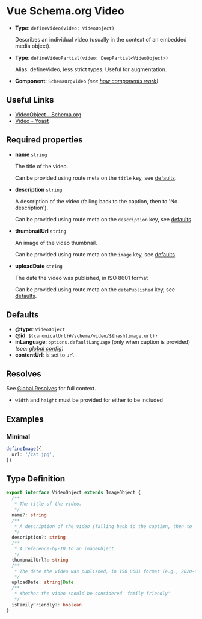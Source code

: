 # Vue Schema.org Video

- **Type**: `defineVideo(video: VideoObject)`

  Describes an individual video (usually in the context of an embedded media object).

- **Type**: `defineVideoPartial(video: DeepPartial<VideoObject>)`

  Alias: defineVideo, less strict types. Useful for augmentation.

- **Component**: `SchemaOrgVideo` _(see [how components work](/components/))_


## Useful Links

- [VideoObject - Schema.org](https://schema.org/VideoObject)
- [Video - Yoast](https://developer.yoast.com/features/schema/pieces/video)

## Required properties

- **name** `string`

  The title of the video.

  Can be provided using route meta on the `title` key, see [defaults](#defaults).

- **description** `string`

  A description of the video (falling back to the caption, then to 'No description').

  Can be provided using route meta on the `description` key, see [defaults](#defaults).

- **thumbnailUrl** `string`

  An image of the video thumbnail.

  Can be provided using route meta on the `image` key, see [defaults](#defaults).

- **uploadDate** `string`

  The date the video was published, in ISO 8601 format

  Can be provided using route meta on the `datePublished` key, see [defaults](#defaults).

## Defaults

- **@type**: `VideoObject`
- **@id**: `${canonicalUrl}#/schema/video/${hash(image.url)}`
- **inLanguage**: `options.defaultLanguage` (only when caption is provided) _(see: [global config](/guide/global-config.html))_
- **contentUrl**: is set to `url`


## Resolves

See [Global Resolves](/guide/how-it-works.html#global-resolves) for full context.

- `width` and `height` must be provided for either to be included

## Examples


### Minimal

```ts
defineImage({
  url: '/cat.jpg',
})
```


## Type Definition

```ts
export interface VideoObject extends ImageObject {
  /**
   * The title of the video.
   */
  name?: string
  /**
   * A description of the video (falling back to the caption, then to 'No description').
   */
  description?: string
  /**
   * A reference-by-ID to an imageObject.
   */
  thumbnailUrl?: string
  /**
   * The date the video was published, in ISO 8601 format (e.g., 2020-01-20).
   */
  uploadDate: string|Date
  /**
   * Whether the video should be considered 'family friendly'
   */
  isFamilyFriendly?: boolean
}
```

